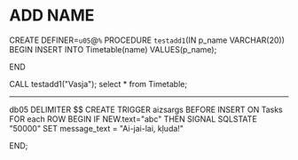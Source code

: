 # ADD NAME

CREATE DEFINER=`u05`@`%` PROCEDURE `testadd1`(IN p_name VARCHAR(20))
BEGIN INSERT INTO Timetable(name) VALUES(p_name);

END

CALL testadd1("Vasja");
select * from Timetable;

---

db05
DELIMITER $$
CREATE TRIGGER aizsargs BEFORE INSERT ON Tasks
FOR each ROW
BEGIN IF NEW.text="abc" THEN
SIGNAL SQLSTATE "50000" SET message_text = "Ai-jai-lai, kļuda!"

END;
